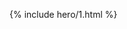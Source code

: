 ---
---
<style>
#_main { font-family:sans-serif }
#_credit { font-size:.83rem }
#the-switch {
font-size: 1.5rem;
padding: 0.25em 1em;
border-radius: 1em;
background-color: black;
color: white;
box-shadow: 2px 5px 5px #00000070;
position: relative; top: -20vh;
}
</style>
{% include hero/1.html %}

<script src="{{ site.github.url }}/assets/js/switch-v0.0.1.js"></script>
<p align="center"><button id="the-switch" onclick="flickSwitch()" title="Toggle Color Scheme (Light/Dark)">Try me</button></p>
